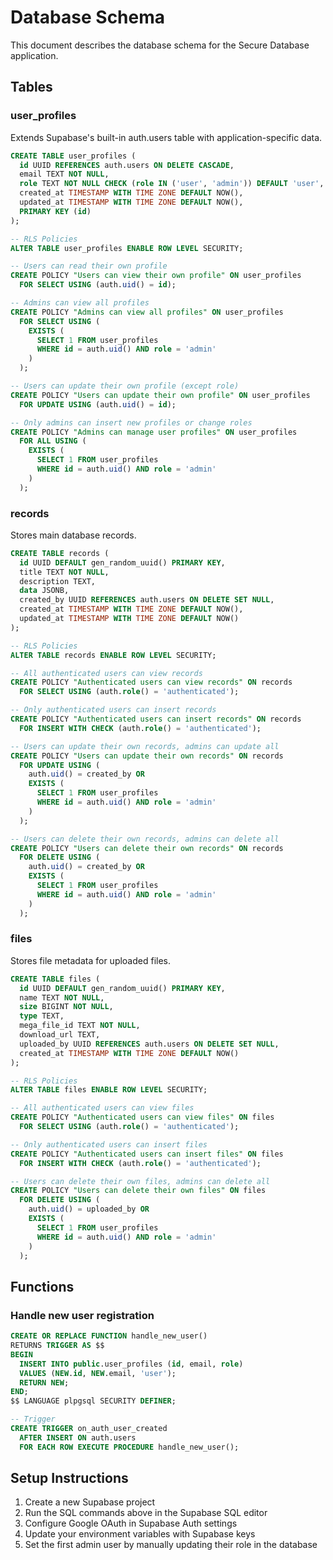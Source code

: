 # Database Schema

This document describes the database schema for the Secure Database application.

## Tables

### user_profiles
Extends Supabase's built-in auth.users table with application-specific data.

```sql
CREATE TABLE user_profiles (
  id UUID REFERENCES auth.users ON DELETE CASCADE,
  email TEXT NOT NULL,
  role TEXT NOT NULL CHECK (role IN ('user', 'admin')) DEFAULT 'user',
  created_at TIMESTAMP WITH TIME ZONE DEFAULT NOW(),
  updated_at TIMESTAMP WITH TIME ZONE DEFAULT NOW(),
  PRIMARY KEY (id)
);

-- RLS Policies
ALTER TABLE user_profiles ENABLE ROW LEVEL SECURITY;

-- Users can read their own profile
CREATE POLICY "Users can view their own profile" ON user_profiles
  FOR SELECT USING (auth.uid() = id);

-- Admins can view all profiles
CREATE POLICY "Admins can view all profiles" ON user_profiles
  FOR SELECT USING (
    EXISTS (
      SELECT 1 FROM user_profiles 
      WHERE id = auth.uid() AND role = 'admin'
    )
  );

-- Users can update their own profile (except role)
CREATE POLICY "Users can update their own profile" ON user_profiles
  FOR UPDATE USING (auth.uid() = id);

-- Only admins can insert new profiles or change roles
CREATE POLICY "Admins can manage user profiles" ON user_profiles
  FOR ALL USING (
    EXISTS (
      SELECT 1 FROM user_profiles 
      WHERE id = auth.uid() AND role = 'admin'
    )
  );
```

### records
Stores main database records.

```sql
CREATE TABLE records (
  id UUID DEFAULT gen_random_uuid() PRIMARY KEY,
  title TEXT NOT NULL,
  description TEXT,
  data JSONB,
  created_by UUID REFERENCES auth.users ON DELETE SET NULL,
  created_at TIMESTAMP WITH TIME ZONE DEFAULT NOW(),
  updated_at TIMESTAMP WITH TIME ZONE DEFAULT NOW()
);

-- RLS Policies
ALTER TABLE records ENABLE ROW LEVEL SECURITY;

-- All authenticated users can view records
CREATE POLICY "Authenticated users can view records" ON records
  FOR SELECT USING (auth.role() = 'authenticated');

-- Only authenticated users can insert records
CREATE POLICY "Authenticated users can insert records" ON records
  FOR INSERT WITH CHECK (auth.role() = 'authenticated');

-- Users can update their own records, admins can update all
CREATE POLICY "Users can update their own records" ON records
  FOR UPDATE USING (
    auth.uid() = created_by OR
    EXISTS (
      SELECT 1 FROM user_profiles 
      WHERE id = auth.uid() AND role = 'admin'
    )
  );

-- Users can delete their own records, admins can delete all
CREATE POLICY "Users can delete their own records" ON records
  FOR DELETE USING (
    auth.uid() = created_by OR
    EXISTS (
      SELECT 1 FROM user_profiles 
      WHERE id = auth.uid() AND role = 'admin'
    )
  );
```

### files
Stores file metadata for uploaded files.

```sql
CREATE TABLE files (
  id UUID DEFAULT gen_random_uuid() PRIMARY KEY,
  name TEXT NOT NULL,
  size BIGINT NOT NULL,
  type TEXT,
  mega_file_id TEXT NOT NULL,
  download_url TEXT,
  uploaded_by UUID REFERENCES auth.users ON DELETE SET NULL,
  created_at TIMESTAMP WITH TIME ZONE DEFAULT NOW()
);

-- RLS Policies
ALTER TABLE files ENABLE ROW LEVEL SECURITY;

-- All authenticated users can view files
CREATE POLICY "Authenticated users can view files" ON files
  FOR SELECT USING (auth.role() = 'authenticated');

-- Only authenticated users can insert files
CREATE POLICY "Authenticated users can insert files" ON files
  FOR INSERT WITH CHECK (auth.role() = 'authenticated');

-- Users can delete their own files, admins can delete all
CREATE POLICY "Users can delete their own files" ON files
  FOR DELETE USING (
    auth.uid() = uploaded_by OR
    EXISTS (
      SELECT 1 FROM user_profiles 
      WHERE id = auth.uid() AND role = 'admin'
    )
  );
```

## Functions

### Handle new user registration
```sql
CREATE OR REPLACE FUNCTION handle_new_user() 
RETURNS TRIGGER AS $$
BEGIN
  INSERT INTO public.user_profiles (id, email, role)
  VALUES (NEW.id, NEW.email, 'user');
  RETURN NEW;
END;
$$ LANGUAGE plpgsql SECURITY DEFINER;

-- Trigger
CREATE TRIGGER on_auth_user_created
  AFTER INSERT ON auth.users
  FOR EACH ROW EXECUTE PROCEDURE handle_new_user();
```

## Setup Instructions

1. Create a new Supabase project
2. Run the SQL commands above in the Supabase SQL editor
3. Configure Google OAuth in Supabase Auth settings
4. Update your environment variables with Supabase keys
5. Set the first admin user by manually updating their role in the database